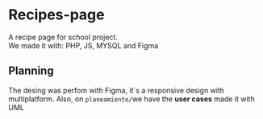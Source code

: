 #  Recipes-page
A recipe page for school project.  
We made it with: PHP, JS, MYSQL and Figma

## Planning
The desing was perfom with Figma, it´s a responsive design with multiplatform. Also, on `planeamiento/`we have the __user cases__ made it with UML 
